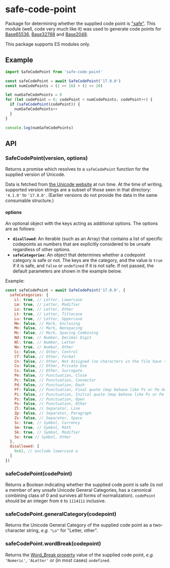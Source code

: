 # safe-code-point

Package for determining whether the supplied code point is ["safe"](https://qntm.org/safe). This module (well, code very much like it) was used to generate code points for [Base65536](https://github.com/qntm/base65536), [Base32768](https://github.com/qntm/base32768) and [Base2048](https://github.com/qntm/base2048).

This package supports ES modules only.

## Example

```js
import SafeCodePoint from 'safe-code-point'

const safeCodePoint = await SafeCodePoint('17.0.0')
const numCodePoints = (1 << 16) + (1 << 20)

let numSafeCodePoints = 0
for (let codePoint = 0; codePoint < numCodePoints; codePoint++) {
  if (safeCodePoint(codePoint)) {
    numSafeCodePoints++
  }
}

console.log(numSafeCodePoints)
```

## API

### SafeCodePoint(version, options)

Returns a promise which resolves to a `safeCodePoint` function for the supplied version of Unicode.

Data is fetched from [the Unicode website](http://www.unicode.org/Public) at run time. At the time of writing, supported version strings are a subset of those seen in that directory: `'4.1.0'` to `'17.0.0'`. (Earlier versions do not provide the data in the same consumable structure.)

#### options

An optional object with the keys acting as additional options. The options are as follows:
- **`disallowed`**: An iterable (such as an Array) that contains a list of specific codepoints as numbers that are explicitly considered to be unsafe regardless of other options.
- **`safeCategories`**: An object that determines whether a codepoint category is safe or not. The keys are the category, and the value is `true` if it is safe, and `false` or `undefined` if it is not safe. If not passed, the default parameters are shown in the example below.

Example:
```js
const safeCodePoint = await SafeCodePoint('17.0.0', {
  safeCategories: {
    Ll: true, // Letter, Lowercase
    Lm: true, // Letter, Modifier
    Lo: true, // Letter, Other
    Lt: true, // Letter, Titlecase
    Lu: true, // Letter, Uppercase
    Me: false, // Mark, Enclosing
    Mn: false, // Mark, Nonspacing
    Mc: false, // Mark, Spacing Combining
    Nd: true, // Number, Decimal Digit
    Nl: true, // Number, Letter
    No: true, // Number, Other
    Cc: false, // Other, Control
    Cf: false, // Other, Format
    Cn: false, // Other, Not Assigned (no characters in the file have this property)
    Co: false, // Other, Private Use
    Cs: false, // Other, Surrogate
    Pe: false, // Punctuation, Close
    Pc: false, // Punctuation, Connector
    Pd: false, // Punctuation, Dash
    Pf: false, // Punctuation, Final quote (may behave like Ps or Pe depending on usage)
    Pi: false, // Punctuation, Initial quote (may behave like Ps or Pe depending on usage)
    Ps: false, // Punctuation, Open
    Po: false, // Punctuation, Other
    Zl: false, // Separator, Line
    Zp: false, // Separator, Paragraph
    Zs: false, // Separator, Space
    Sc: true, // Symbol, Currency
    Sm: true, // Symbol, Math
    Sk: true, // Symbol, Modifier
    So: true // Symbol, Other
  },
  disallowed: [
    0x61, // exclude lowercase a
  ]
})
```

### safeCodePoint(codePoint)

Returns a Boolean indicating whether the supplied code point is safe (is not a member of any unsafe Unicode General Categories, has a canonical combining class of 0 and survives all forms of normalization). `codePoint` should be an integer from `0` to `1114111` inclusive.

### safeCodePoint.generalCategory(codepoint)

Returns the Unicode General Category of the supplied code point as a two-character string, *e.g.* `"Lo"` for "Letter, other".

### safeCodePoint.wordBreak(codepoint)

Returns the [Word_Break property](https://unicode.org/reports/tr29/#Table_Word_Break_Property_Values) value of the supplied code point, *e.g.* `'Numeric'`, `'ALetter'` or (in most cases) `undefined`.
